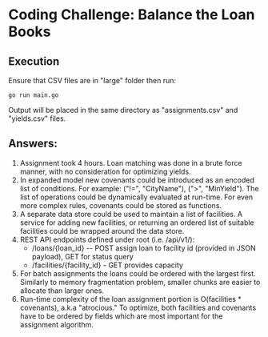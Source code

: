 # Coding Challenge: Balance the Loan Books

## Execution
Ensure that CSV files are in "large" folder then run:

```
go run main.go
```

Output will be placed in the same directory as "assignments.csv" and "yields.csv" files.


## Answers:

1. Assignment took 4 hours. Loan matching was done in a brute force manner, with no consideration for optimizing yields.
2. In expanded model new covenants could be introduced as an encoded list of conditions. For example: ("!=", "CityName"), (">", "MinYield"). The list of operations could be dynamically evaluated at run-time. For even more complex rules, covenants could be stored as functions.
3. A separate data store could be used to maintain a list of facilities. A service for adding new facilities, or returning an ordered list of suitable facilities could be wrapped around the data store.
4. REST API endpoints defined under root (i.e. /api/v1/):
    - /loans/{loan_id} -- POST assign loan to facility id (provided in JSON payload), GET for status query
    - /facilities/{facility_id} - GET provides capacity
5. For batch assignments the loans could be ordered with the largest first. Similarly to memory fragmentation problem, smaller chunks are easier to allocate than larger ones.
6. Run-time complexity of the loan assignment portion is O(facilities * covenants), a.k.a "atrocious." To optimize, both facilities and covenants have to be ordered by fields which are most important for the assignment algorithm.
